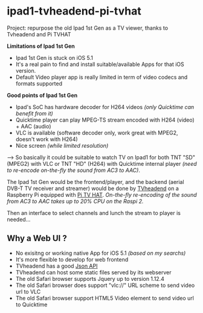 # ipad1-tvheadend-pi-tvhat
Project: repurpose the old Ipad 1st Gen as a TV viewer, thanks to Tvheadend and Pi TVHAT

**Limitations of Ipad 1st Gen**
- Ipad 1st Gen is stuck on iOS 5.1
- It's a real pain to find and install suitable/available Apps for that iOS version.
- Default Video player app is really limited in term of video codecs and formats supported

**Good points of Ipad 1st Gen**
- Ipad's SoC has hardware decoder for H264 videos *(only Quicktime can benefit from it)*
- Quicktime player can play MPEG-TS stream encoded with H264 (video) + AAC (audio)
- VLC is available (software decoder only, work great with MPEG2, doesn't work with H264)
- Nice screen *(while limited resolution)*


--> So basically it could be suitable to watch TV on Ipad1 for both TNT "SD" (MPEG2) with VLC or TNT "HD" (H264) with Quicktime internal player *(need to re-encode on-the-fly the sound from AC3 to AAC)*.

The Ipad 1st Gen would be the frontend/player, and the backend (aerial DVB-T TV receiver and streamer) would be done by [TVheadend](https://tvheadend.org/) on a Raspberry Pi equipped with [Pi TV HAT](https://www.raspberrypi.org/products/raspberry-pi-tv-hat/). *On-the-fly re-encoding of the sound from AC3 to AAC takes up to 20% CPU on the Raspi 2.*

Then an interface to select channels and lunch the stream to player is needed...

## Why a Web UI ?
- No exisitng or working native App for iOS 5.1 *(based on my searchs)*
- It's more flexible to develop for web frontend
- TVheadend has a good [Json API](https://github.com/dave-p/TVH-API-docs/wiki/API-Description)
- TVheadend can host some static files served by its webserver
- The old Safari browser supports Jquery up to version 1.12.4
- The old Safari browser does support "vlc://" URL scheme to send video url to VLC
- The old Safari browser support HTML5 Video element to send video url to Quicktime
